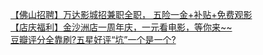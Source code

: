   
[【佛山招聘】万达影城招兼职全职， 五险一金+补贴+免费观影](http://www.dianyue.me/archives/507/y58nj9p5foahrnu1/)  
[【店庆福利】金沙洲店一周年庆，一元看电影，等你来~~](http://www.dianyue.me/archives/017/bs8bvdiidvmvvh3f/)  
[豆瓣评分全靠刷?五星好评“坑”一个是一个?](http://www.dianyue.me/archives/065/z5vsh4311g62zmi6/)